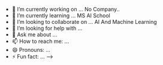

- 🔭 I’m currently working on ...
No Company..
- 🌱 I’m currently learning ...
MS AI School
- 👯 I’m looking to collaborate on ...
AI And Machine Learning
- 🤔 I’m looking for help with ...
- 💬 Ask me about ...
- 📫 How to reach me: ...
- 😄 Pronouns: ...
- ⚡ Fun fact: ...
-->
